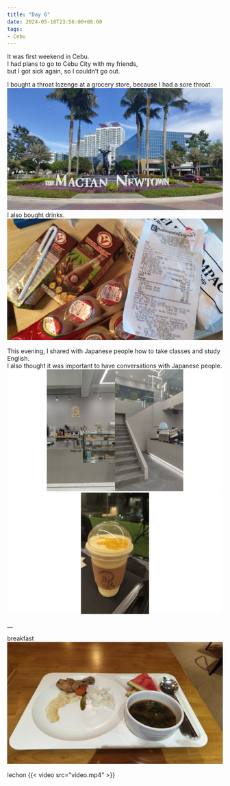 ```yaml
---
title: "Day 6"
date: 2024-05-18T23:56:00+08:00
tags:
- Cebu
---
```


It was first weekend in Cebu.  
I had plans to go to Cebu City with my friends,  
but I got sick again,  so I couldn’t go out.

I bought a throat lozenge at a grocery store, because I had a sore throat.  
![Mactan Newtown](image1.jpg)
I also bought drinks.
![grocery store](image2.jpg)


This evening, I shared with Japanese people how to take classes and study English.  
I also thought it was important to have conversations with Japanese people.
![cafe](image4.jpg)
![cafe](image5.jpg)



__

breakfast
![breakfast](image3.jpg)

lechon
{{< video src="video.mp4" >}}
